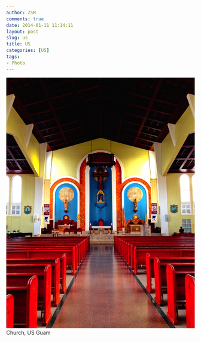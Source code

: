 ```yaml
---
author: ZSM
comments: true
date: 2014-01-11 11:14:11
layout: post
slug: us
title: US
categories: [US]
tags:
- Photo
---
```

![US](/public/thumb/us1.jpg)
Church, US Guam 